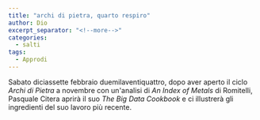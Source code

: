 ```yaml
---
title: "archi di pietra, quarto respiro"
author: Dio
excerpt_separator: "<!--more-->"
categories:
  - salti
tags:
  - Approdi
---
```

Sabato diciassette febbraio duemilaventiquattro, dopo aver aperto il ciclo *Archi di Pietra* a novembre con un'analisi di *An Index of Metals* di Romitelli,
Pasquale Citera aprirà il suo *The Big Data Cookbook* e ci illustrerà gli ingredienti del suo lavoro più recente.

